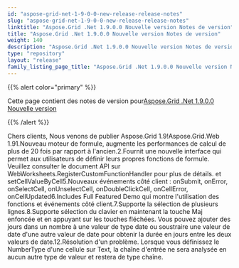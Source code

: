 ```yaml
---
id: "aspose-grid-net-1-9-0-0-new-release-release-notes"
slug: "aspose-grid-net-1-9-0-0-new-release-release-notes"
linktitle: "Aspose.Grid .Net 1.9.0.0 Nouvelle version Notes de version"
title: "Aspose.Grid .Net 1.9.0.0 Nouvelle version Notes de version"
weight: 140
description: "Aspose.Grid .Net 1.9.0.0 Nouvelle version Notes de version – the latest updates and fixes."
type: "repository"
layout: "release"
family_listing_page_title: "Aspose.Grid .Net 1.9.0.0 Nouvelle version Notes de version"
---
```

{{% alert color="primary" %}} 

 Cette page contient des notes de version pour[Aspose.Grid .Net 1.9.0.0 Nouvelle version](https://releases.aspose.com/cells/net/new-releases/aspose.grid-.net-1.9.0.0-new-release/)

{{% /alert %}} 

Chers clients, Nous venons de publier Aspose.Grid 1.9!Aspose.Grid.Web 1.91.Nouveau moteur de formule, augmente les performances de calcul de plus de 20 fois par rapport à l'ancien.2.Fournit une nouvelle interface qui permet aux utilisateurs de définir leurs propres fonctions de formule. Veuillez consulter le document API sur WebWorksheets.RegisterCustomFunctionHandler pour plus de détails. et setCellValueByCell5.Nouveaux événements côté client : onSubmit, onError, onSelectCell, onUnselectCell, onDoubleClickCell, onCellError, onCellUpdated6.Includes Full Featured Demo qui montre l'utilisation des fonctions et événements côté client.7.Supporte la sélection de plusieurs lignes.8.Supporte sélection du clavier en maintenant la touche Maj enfoncée et en appuyant sur les touches fléchées. Vous pouvez ajouter des jours dans un nombre à une valeur de type date ou soustraire une valeur de date d'une autre valeur de date pour obtenir la durée en jours entre les deux valeurs de date.12.Résolution d'un problème. Lorsque vous définissez le NumberType d'une cellule sur Text, la chaîne d'entrée ne sera analysée en aucun autre type de valeur et restera de type chaîne.
